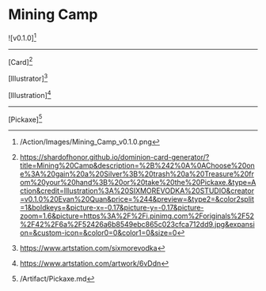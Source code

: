 # Mining Camp

![v0.1.0][^v0.1.0]

---

[Card][^Card]

[Illustrator][^Illustrator]

[Illustration][^Illustration]

---

[Pickaxe][^Pickaxe]

[^v0.1.0]: /Action/Images/Mining_Camp_v0.1.0.png
[^Card]: https://shardofhonor.github.io/dominion-card-generator/?title=Mining%20Camp&description=%2B%242%0A%0AChoose%20one%3A%20gain%20a%20Silver%3B%20trash%20a%20Treasure%20from%20your%20hand%3B%20or%20take%20the%20Pickaxe.&type=Action&credit=Illustration%3A%20SIXMOREVODKA%20STUDIO&creator=v0.1.0%20Evan%20Quan&price=%244&preview=&type2=&color2split=1&boldkeys=&picture-x=-0.17&picture-y=-0.17&picture-zoom=1.6&picture=https%3A%2F%2Fi.pinimg.com%2Foriginals%2F52%2F42%2F6a%2F52426a6b8549ebc865c023cfca712dd9.jpg&expansion=&custom-icon=&color0=0&color1=0&size=0
[^Illustrator]: https://www.artstation.com/sixmorevodka
[^Illustration]: https://www.artstation.com/artwork/6vDdn
[^Pickaxe]: /Artifact/Pickaxe.md
